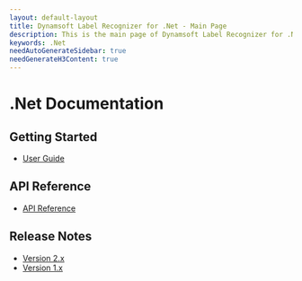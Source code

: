 ```yaml
---
layout: default-layout
title: Dynamsoft Label Recognizer for .Net - Main Page
description: This is the main page of Dynamsoft Label Recognizer for .Net Language.
keywords: .Net
needAutoGenerateSidebar: true
needGenerateH3Content: true
---
```


# .Net Documentation

## Getting Started

- [User Guide](user-guide.md)

## API Reference

- [API Reference](api-reference/index.md)

## Release Notes

- [Version 2.x](release-notes/dotnet-2.md)
- [Version 1.x](release-notes/dotnet-1.md)